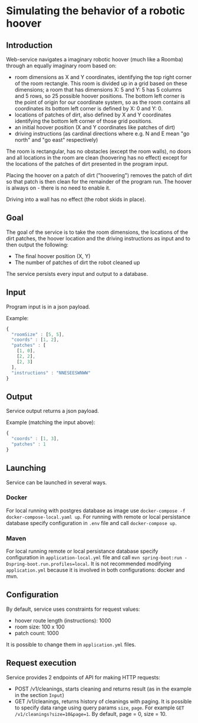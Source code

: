 Simulating the behavior of a robotic hoover
======================

## Introduction
Web-service navigates a imaginary robotic hoover (much like a Roomba) through an equally imaginary room based on:

- room dimensions as X and Y coordinates, identifying the top right corner of the room rectangle. This room is divided up in a grid based on these dimensions; a room that has dimensions X: 5 and Y: 5 has 5 columns and 5 rows, so 25 possible hoover positions. The bottom left corner is the point of origin for our coordinate system, so as the room contains all coordinates its bottom left corner is defined by X: 0 and Y: 0.
- locations of patches of dirt, also defined by X and Y coordinates identifying the bottom left corner of those grid positions.
- an initial hoover position (X and Y coordinates like patches of dirt)
- driving instructions (as cardinal directions where e.g. N and E mean "go north" and "go east" respectively)

The room is rectangular, has no obstacles (except the room walls), no doors and all locations in the room are clean (hoovering has no effect) except for the locations of the patches of dirt presented in the program input.

Placing the hoover on a patch of dirt ("hoovering") removes the patch of dirt so that patch is then clean for the remainder of the program run. The hoover is always on - there is no need to enable it.

Driving into a wall has no effect (the robot skids in place).

## Goal
The goal of the service is to take the room dimensions, the locations of the dirt patches, the hoover location and the driving instructions as input and to then output the following:

- The final hoover position (X, Y)
- The number of patches of dirt the robot cleaned up

The service persists every input and output to a database.

## Input
Program input is in a json payload.

Example:

```javascript
{
  "roomSize" : [5, 5],
  "coords" : [1, 2],
  "patches" : [
    [1, 0],
    [2, 2],
    [2, 3]
  ],
  "instructions" : "NNESEESWNWW"
}
```

## Output
Service output returns a json payload.

Example (matching the input above):

```javascript
{
  "coords" : [1, 3],
  "patches" : 1
}
```

## Launching
Service can be launched in several ways.
### Docker
For local running with postgres database as image use `docker-compose -f docker-compose-local.yaml up`.
For running with remote or local persistance database specify configuration in `.env` file and call `docker-compose up`.

### Maven
For local running remote or local persistance database specify configuration in `application-local.yml` file and call `mvn spring-boot:run -Dspring-boot.run.profiles=local`.
It is not recommended modifying `application.yml` because it is involved in both configurations: docker and mvn.

## Configuration
By default, service uses constraints for request values:
- hoover route length (instructions): 1000
- room size: 100 x 100
- patch count: 1000

It is possible to change them in `application.yml` files.

## Request execution
Service provides 2 endpoints of API for making HTTP requests:

- POST /v1/cleanings, starts cleaning and returns result (as in the example in the section `Input`)
- GET /v1/cleanings, returns history of cleanings with paging. It is possible to specify data range using query params `size`, `page`. For example `GET /v1/cleanings?size=10&page=1`. By default, page = 0, size = 10.  
